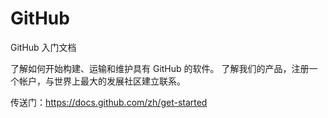 # GitHub
GitHub 入门文档

了解如何开始构建、运输和维护具有 GitHub 的软件。 了解我们的产品，注册一个帐户，与世界上最大的发展社区建立联系。

传送门：https://docs.github.com/zh/get-started
